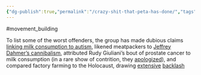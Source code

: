 ```yaml
---
{"dg-publish":true,"permalink":"/crazy-shit-that-peta-has-done/","tags":["#movement_building"],"created":"2025-10-23T17:42:47.151+01:00","updated":"2025-10-23T18:06:08.701+01:00"}
---
```


#movement_building 

To list some of the worst offenders, the group has made dubious claims [linking milk consumption to autism](https://time.com/2798480/peta-autism-got-milk/), likened meatpackers to [Jeffrey Dahmer’s cannibalism](https://www.postbulletin.com/peta-ad-linking-meat-with-mass-murderer-blasted), attributed Rudy Giuliani’s bout of prostate cancer to milk consumption (in a rare show of contrition, they [apologized](https://abcnews.go.com/Politics/story?id=123001&page=1)), and compared factory farming to the Holocaust, drawing [extensive](https://www.dw.com/en/german-court-orders-peta-to-halt-campaign/a-1146851) [backlash](https://www.theguardian.com/media/2003/mar/03/advertising.marketingandpr)